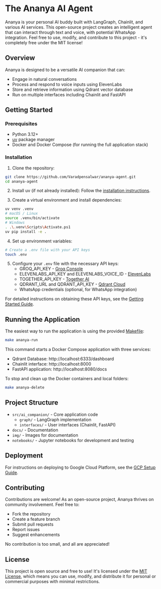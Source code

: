 # The Ananya AI Agent

Ananya is your personal AI buddy built with LangGraph, Chainlit, and various AI services. This open-source project creates an intelligent agent that can interact through text and voice, with potential WhatsApp integration. Feel free to use, modify, and contribute to this project - it's completely free under the MIT license!

## Overview

Ananya is designed to be a versatile AI companion that can:
- Engage in natural conversations
- Process and respond to voice inputs using ElevenLabs
- Store and retrieve information using Qdrant vector database
- Run on multiple interfaces including Chainlit and FastAPI

## Getting Started

### Prerequisites

- Python 3.12+
- [uv](https://docs.astral.sh/uv/getting-started/installation/) package manager
- Docker and Docker Compose (for running the full application stack)

### Installation

1. Clone the repository:
```bash
git clone https://github.com/Varadpensalwar/ananya-agent.git
cd ananya-agent
```

2. Install uv (if not already installed):
Follow the [installation instructions](https://docs.astral.sh/uv/getting-started/installation/).

3. Create a virtual environment and install dependencies:
```bash
uv venv .venv
# macOS / Linux
source .venv/bin/activate
# Windows
. .\.venv\Scripts\Activate.ps1
uv pip install -e .
```

4. Set up environment variables:
```bash
# Create a .env file with your API keys
touch .env
```

5. Configure your `.env` file with the necessary API keys:
   - GROQ_API_KEY - [Groq Console](https://console.groq.com/docs/quickstart)
   - ELEVENLABS_API_KEY and ELEVENLABS_VOICE_ID - [ElevenLabs](https://elevenlabs.io/)
   - TOGETHER_API_KEY - [Together AI](https://www.together.ai/)
   - QDRANT_URL and QDRANT_API_KEY - [Qdrant Cloud](https://login.cloud.qdrant.io/)
   - WhatsApp credentials (optional, for WhatsApp integration)

For detailed instructions on obtaining these API keys, see the [Getting Started Guide](docs/GETTING_STARTED.md).

## Running the Application

The easiest way to run the application is using the provided [Makefile](Makefile):

```bash
make ananya-run
```

This command starts a Docker Compose application with three services:
- Qdrant Database: http://localhost:6333/dashboard
- Chainlit interface: http://localhost:8000
- FastAPI application: http://localhost:8080/docs

To stop and clean up the Docker containers and local folders:

```bash
make ananya-delete
```

## Project Structure

- `src/ai_companion/` - Core application code
  - `graph/` - LangGraph implementation
  - `interfaces/` - User interfaces (Chainlit, FastAPI)
- `docs/` - Documentation
- `img/` - Images for documentation
- `notebooks/` - Jupyter notebooks for development and testing

## Deployment

For instructions on deploying to Google Cloud Platform, see the [GCP Setup Guide](docs/gcp_setup.md).

## Contributing

Contributions are welcome! As an open-source project, Ananya thrives on community involvement. Feel free to:

- Fork the repository
- Create a feature branch
- Submit pull requests
- Report issues
- Suggest enhancements

No contribution is too small, and all are appreciated!

## License

This project is open source and free to use! It's licensed under the [MIT License](LICENSE), which means you can use, modify, and distribute it for personal or commercial purposes with minimal restrictions.
